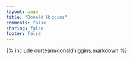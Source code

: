 ```yaml
---
layout: page
title: "Donald Higgins"
comments: false
sharing: false
footer: false
---
```

{% include ourteam/donaldhiggins.markdown %}
